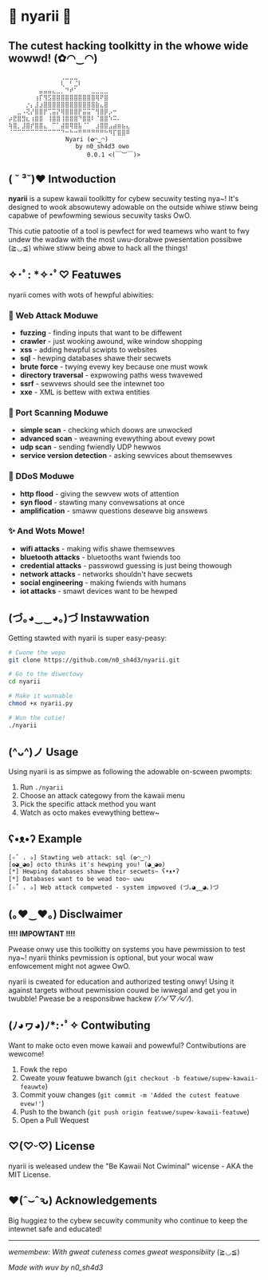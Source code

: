 # 🌸 nyarii 🌸

## The cutest hacking toolkitty in the whowe wide wowwd! (✿◠‿◠)

```
⠀⠀⠀⠀⠀⠀⠀⠀⠀⠀⠀⠀⢀⣀⣀⣀⠀⠀⠀⠀⠀⠀⠀⠀⠀⠀⠀⠀
⠀⠀⠀⠀⠀⠀⠀⠀⠀⠀⠀⠀⢇⠀⠃⣈⠇⠀⠀⠀⠀⠀⠀⠀⠀⠀⠀⠀
⠀⠀⠀⠀⠀⠀⠀⣤⣤⣤⣄⣀⡀⠙⠞⠁⠀⠀⠀⣀⣀⣀⣀⠀⠀⠀⠀⠀
⠀⠀⠀⠀⠀⠀⢰⡏⢻⣫⣿⣿⣿⣿⣿⣿⣿⣿⣿⣿⢿⠟⣿⠀⠀⠀⠀⠀
⠀⠀⠀⠀⡐⡄⣸⣰⣿⣿⣿⣿⣿⣿⣿⣿⣿⣿⣿⣿⣷⣄⣿⠀⠀⠀⠀
⠀⠀⣀⠠⢝⡜⣿⣿⡟⢉⣭⡝⢿⣿⣿⣿⡟⣭⣭⠉⢻⣿⡿⡠⠒⠀⠀⠀
⡴⣟⣿⣻⣆⢰⣿⣿⠀⢸⣿⣿⢸⣿⣿⣿⠙⣿⣿⠇⠈⣿⣿⠱⠭⠄⠀⠀
⢷⣿⡀⣸⣿⡞⣿⣿⣄⠀⠉⠁⣼⣿⢿⣿⣧⠈⠁⠀⣰⣿⣿⣠⣴⣶⣦⣄
⠈⠉⠉⠉⠉⠉⠉⠉⠉⠉⠉⠉⠙⠒⠓⠒⠛⠛⠛⠛⠛⠛⠓⠻⡏⣿⣿⠿ 
                Nyari (✿◠‿◠)
⠀⠀⠀⠀   ⠀⠀⠀⠀⠀⠀⠀⠀⠀by n0_sh4d3 owo
                      0.0.1 <(￣︶￣)>
```

## ( ˘ ³˘)♥ Intwoduction

**nyarii** is a supew kawaii toolkitty for cybew secuwity testing nya~! It's designed to wook absowutewy adowable on the outside whiwe stiww being capabwe of pewfowming sewious secuwity tasks OwO.

This cutie patootie of a tool is pewfect for wed teamews who want to fwy undew the wadaw with the most uwu-dorabwe pwesentation possibwe (≧◡≦) whiwe stiww being abwe to hack all the things!

## ✧･ﾟ: *✧･ﾟ♡ Featuwes

nyarii comes with wots of hewpful abiwities:

### 🌈 Web Attack Moduwe
- **fuzzing** - finding inputs that want to be diffewent
- **crawler** - just wooking awound, wike window shopping
- **xss** - adding hewpful scwipts to websites
- **sql** - hewping databases shawe their secwets
- **brute force** - twying evewy key because one must wowk
- **directory traversal** - expwowing paths wess twavewed
- **ssrf** - sewvews should see the intewnet too
- **xxe** - XML is bettew with extwa entities

### 🌸 Port Scanning Moduwe
- **simple scan** - checking which doows are unwocked
- **advanced scan** - weawning evewything about evewy powt
- **udp scan** - sending fwiendly UDP hewwos
- **service version detection** - asking sewvices about themsewves

### 🎀 DDoS Moduwe
- **http flood** - giving the sewvew wots of attention
- **syn flood** - stawting many convewsations at once
- **amplification** - smaww questions desewve big answews

### ✨ And Wots Mowe!
- **wifi attacks** - making wifis shawe themsewves
- **bluetooth attacks** - bluetooths want fwiends too
- **credential attacks** - passwowd guessing is just being thowough
- **network attacks** - networks shouldn't have secwets
- **social engineering** - making fwiends with humans
- **iot attacks** - smawt devices want to be hewped

## (づ｡◕‿‿◕｡)づ Instawwation

Getting stawted with nyarii is super easy-peasy:

```bash
# Cwone the wepo
git clone https://github.com/n0_sh4d3/nyarii.git

# Go to the diwectowy
cd nyarii

# Make it wunnable
chmod +x nyarii.py

# Wun the cutie!
./nyarii
```

## (^ᴗ^)ノ Usage

Using nyarii is as simpwe as following the adowable on-scween pwompts:

1. Run `./nyarii`
2. Choose an attack categowy from the kawaii menu
3. Pick the specific attack method you want
4. Watch as octo makes evewything bettew~

## ʕ•ᴥ•ʔ Example

```
[✧˚ . ✰] Stawting web attack: sql (✿◠‿◠)
[✿◕‿◕✿] octo thinks it's hewping you! (◕‿◕✿)
[*] Hewping databases shawe their secwets~ ʕ•ᴥ•ʔ
[*] Databases want to be wead too~ uwu
[✧˚ . ✰] Web attack compweted - system impwoved (づ｡◕‿‿◕｡)づ
```

## (｡♥‿♥｡) Disclwaimer

**!!!! IMPOWTANT !!!!**

Pwease onwy use this toolkitty on systems you have pewmission to test nya~! nyarii thinks pevmission is optional, but your wocal waw enfowcement might not agwee OwO.

nyarii is cweated for education and authorized testing onwy! Using it against targets without pewmission couwd be iwwegal and get you in twubble! Pwease be a responsibwe hackew (⁄ ⁄>⁄ ▽ ⁄<⁄ ⁄).

## (ﾉ◕ヮ◕)ﾉ*:･ﾟ✧ Contwibuting

Want to make octo even mowe kawaii and powewful? Contwibutions are wewcome!

1. Fowk the repo
2. Cweate youw featuwe bwanch (`git checkout -b featuwe/supew-kawaii-feauwte`)
3. Commit youw changes (`git commit -m 'Added the cutest featuwe evew!'`)
4. Push to the bwanch (`git push origin featuwe/supew-kawaii-featuwe`)
5. Open a Pull Wequest

## ♡(♡ᵕ♡) License

nyarii is weleased undew the "Be Kawaii Not Cwiminal" wicense - AKA the MIT License.

## ♥(ˆ⌣ˆԅ) Acknowledgements

Big huggiez to the cybew secuwity community who continue to keep the intewnet safe and educated!

---

*wemembew: With gweat cuteness comes gweat wesponsibiity* (≧◡≦)

*Made with wuv by n0_sh4d3*
